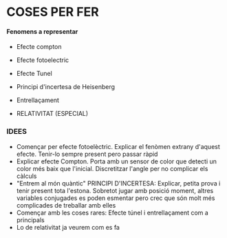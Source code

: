 # COSES PER FER

#### Fenomens a representar

- Efecte compton
- Efecte fotoelectric

- Efecte Tunel
- Principi d'incertesa de Heisenberg
- Entrellaçament
- RELATIVITAT (ESPECIAL)

### IDEES

- Començar per efecte fotoelèctric. Explicar el fenòmen extrany d'aquest efecte. Tenir-lo sempre present pero passar ràpid
- Explicar efecte Compton. Porta amb un sensor de color que detecti un color més baix que l'inicial. Discretitzar l'angle per no complicar els càlculs
- "Entrem al món quàntic" PRINCIPI D'INCERTESA: Explicar, petita prova i tenir present tota l'estona. Sobretot jugar amb posició moment, altres variables conjugades es poden esmentar pero crec que són molt més complicades de treballar amb elles
- Començar amb les coses rares: Efecte túnel i entrellaçament com a principals
- Lo de relativitat ja veurem com es fa
